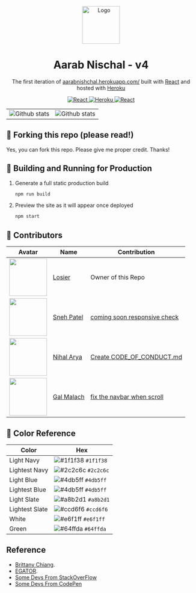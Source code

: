 <div align="center">
  <img alt="Logo" src="https://raw.githubusercontent.com/losier/v4/master/src/assets/othersPics/logo.png" width="100" />
</div>
<h1 align="center">
  Aarab Nischal - v4
</h1>
<p align="center">
  The first iteration of <a href="http://aarabnishchal.herokuapp.com/" target="_blank">aarabnishchal.herokuapp.com/</a> built with <a href="https://reactjs.org/" target="_blank">React</a> and hosted with <a href="https://www.heroku.com/" target="_blank">Heroku</a>
</p>
<p align="center">
  <a href="https://reactjs.org/" target="_blank">
    <img src="https://img.shields.io/badge/-ReactJs-61DAFB?style=for-the-badge&logo=react&logoColor=white" alt="React" />
  </a>
  <a href="https://www.heroku.com/" target="_blank">
    <img src="https://camo.githubusercontent.com/3bcc8da5c94cefdf2d976837d1be601f4d44d36b58d9590e36debe834a6e34de/68747470733a2f2f696d672e736869656c64732e696f2f62616467652f4865726f6b752d3433303039383f7374796c653d666f722d7468652d6261646765266c6f676f3d6865726f6b75266c6f676f436f6c6f723d7768697465" alt="Heroku" />
  </a>
  <a href="mailto:nishu@duck.com" target="_blank">
    <img src="https://img.shields.io/badge/Gmail-D14836?style=for-the-badge&logo=gmail&logoColor=white" alt="React" />
  </a>
</p>

<!-- ![demo](https://raw.githubusercontent.com/losier/v4/master/src/assets/othersPics/demo.png) -->
<table>
  <tbody>
    <tr>
      <td width="50%" align="center">
          <img alt="Github stats" src="https://raw.githubusercontent.com/losier/v4/master/src/assets/othersPics/demo.png" />
        </a>
      </td>
      <td width="50%" align="center">
        <img alt="Github stats" src="https://raw.githubusercontent.com/losier/v4/master/src/assets/othersPics/demo2.png" />
      </td>
    </tr>
  </tbody>
</table>

## 🚨 Forking this repo (please read!)

Yes, you can fork this repo. Please give me proper credit. Thanks!

## 🚀 Building and Running for Production

1. Generate a full static production build

   ```sh
   npm run build
   ```

1. Preview the site as it will appear once deployed

   ```sh
   npm start
   ```

## 🎨 Contributors

| Avatar                                 | Name           | Contribution               |
| -------------------------------------- | -------------- | ---------------------- |
| <img src="https://github.com/losier.png" width=100px> | [Losier](https://github.com/losier)  | Owner of this Repo |
| <img src="https://github.com/spbavarva.png" width=100px> | [Sneh Patel](https://github.com/spbavarva)  | [coming soon responsive check](https://github.com/losier/v4/tree/1c73516856115e9261bb6b2e0718ad20df660386) |
| <img src="https://github.com/Aryanihal.png" width=100px> | [Nihal Arya](https://github.com/Aryanihal)  | [Create CODE_OF_CONDUCT.md](https://github.com/losier/v4/tree/41295c4eaf7b6568c30f2bce093b1768d98e7a36) |
| <img src="https://github.com/GalMalach08.png" width=100px> | [Gal Malach](https://github.com/GalMalach08)  | [fix the navbar when scroll](https://github.com/losier/v4/tree/fe699536343e9f213873faec915fa9eacadeb037) |




## 🎨 Color Reference

| Color          | Hex                                                                |
| -------------- | ------------------------------------------------------------------ |
| Light Navy     | ![#1f1f38](https://via.placeholder.com/10/1f1f38?text=+) `#1f1f38` |
| Lightest Navy  | ![#2c2c6c](https://via.placeholder.com/10/2c2c6c?text=+) `#2c2c6c` |
| Light Blue     | ![#4db5ff](https://via.placeholder.com/10/4db5ff?text=+) `#4db5ff` |
| Lightest Blue  | ![#4db5ff](https://via.placeholder.com/10/4db5ff?text=+) `#4db5ff` |
| Light Slate    | ![#a8b2d1](https://via.placeholder.com/10/a8b2d1?text=+) `#a8b2d1` |
| Lightest Slate | ![#ccd6f6](https://via.placeholder.com/10/ccd6f6?text=+) `#ccd6f6` |
| White          | ![#e6f1ff](https://via.placeholder.com/10/e6f1ff?text=+) `#e6f1ff` |
| Green          | ![#64ffda](https://via.placeholder.com/10/64ffda?text=+) `#64ffda` |

## Reference 
- [Brittany Chiang](https://brittanychiang.com/).
- [EGATOR](https://www.youtube.com/c/EGATORTUTORIALS).
- [Some Devs From StackOverFlow](https://stackoverflow.com/)
- [Some Devs From CodePen](https://codepen.io/)
